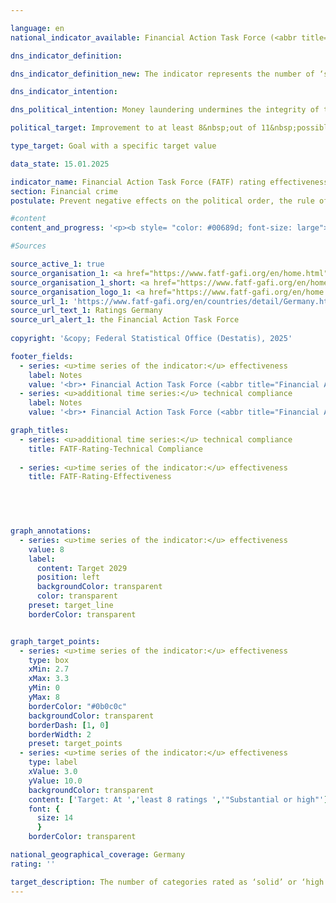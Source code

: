 ```yaml
---

language: en        
national_indicator_available: Financial Action Task Force (<abbr title="Financial Action Task Force" tabindex="0">FATF</abbr>) rating effectiveness        

dns_indicator_definition:         

dns_indicator_definition_new: The indicator represents the number of ‘solid’ or ‘high’ ratings in 11&nbsp;categories (so-called Immediate Outcomes) in the Financial Action Task Force's (<abbr title="Financial Action Task Force" tabindex="0">FATF</abbr>) review of the effectiveness of national efforts to combat money laundering and terrorist financing (Rating Effectiveness).        

dns_indicator_intention:         

dns_political_intention: Money laundering undermines the integrity of the financial system, promotes organised crime and weakens trust in state institutions. Terrorist financing also jeopardises security and stability&nbsp;–&nbsp;both fundamental prerequisites for sustainable economic activity and social justice.        

political_target: Improvement to at least 8&nbsp;out of 11&nbsp;possible points by 2029        

type_target: Goal with a specific target value        

data_state: 15.01.2025        

indicator_name: Financial Action Task Force (FATF) rating effectiveness        
section: Financial crime        
postulate: Prevent negative effects on the political order, the rule of law, the economy and society        

#content         
content_and_progress: '<p><b style= "color: #00689d; font-size: large">16.4&nbsp;Financial Action Task Force (<abbr title="Financial Action Task Force" tabindex="0">FATF</abbr>) rating effectiveness</b><br><br>The Financial Action Task Force (<abbr title="Financial Action Task Force" tabindex="0">FATF</abbr>) is an international organisation established in 1989&nbsp;to support the fight against money laundering, terrorist financing, and the financing of the proliferation of weapons of mass destruction. It has issued a framework of standards to which more than 200&nbsp;countries worldwide have committed. The <abbr title="Financial Action Task Force" tabindex="0">FATF</abbr> standards comprise 40&nbsp;Recommendations, which form a key part of international efforts to ensure the integrity and security of the global financial system and serve as the basis for national legislation in many member states. The <abbr title="Financial Action Task Force" tabindex="0">FATF</abbr> conducts regular evaluations in member countries, during which both the technical implementation of the recommendations (Technical Compliance) and their practical effectiveness (Effectiveness) are assessed and reviewed.<br><br>The most recent evaluation of Germany as part of the <abbr title="Financial Action Task Force" tabindex="0">FATF</abbr> assessment process took place from autumn 2020&nbsp;to June 2022. The assessment procedure included an on-site visit by <abbr title="Financial Action Task Force" tabindex="0">FATF</abbr> evaluators. During this visit, interviews were conducted with stakeholders from both the public sector (such as the Federal Ministry of Finance (<abbr title="Federal Ministry of Finance" tabindex="0">BMF</abbr>), the judiciary, law enforcement authorities, the Financial Intelligence Unit (FIU), the Federal Financial Supervisory Authority (BaFin), and state supervisory authorities) and the private sector (including banks and financial service providers, as well as professions such as notaries, tax advisors, lawyers, and auditors). The evaluation process highlights both the complexity and the importance of cooperation in combating financial crime under the <abbr title="Financial Action Task Force" tabindex="0">FATF</abbr> review. The overall coordination of the Germany assessment was the responsibility of the <abbr title="Federal Ministry of Finance" tabindex="0">BMF</abbr> within the federal government.<br><br>The assessment of effectiveness is based on eleven intermediate objectives, known as Immediate Outcomes (IOs), which cover various aspects of combating financial crime. These are:<br><br><u>Cross-cutting</u><br><br><ul> <li><abbr title="Immediate Outcomes" tabindex="0">IO</abbr> 1: Risk understanding and coordination</li> <li><abbr title="Immediate Outcomes" tabindex="0">IO</abbr> 2: International cooperation</li> </ul> <u>Preventing misuse (Prevention)</u> <ul> <li><abbr title="Immediate Outcomes" tabindex="0">IO</abbr> 3: Supervision</li> <li><abbr title="Immediate Outcomes" tabindex="0">IO</abbr> 4: Preventive measures by obliged entities</li> <li><abbr title="Immediate Outcomes" tabindex="0">IO</abbr> 5: Beneficial ownership</li> </ul> <u>Combating and prosecuting (Repression)</u> <ul> <li><abbr title="Immediate Outcomes" tabindex="0">IO</abbr> 6: Financial intelligence and investigations</li> <li><abbr title="Immediate Outcomes" tabindex="0">IO</abbr> 7: Money laundering investigations and prosecution</li> <li><abbr title="Immediate Outcomes" tabindex="0">IO</abbr> 8: Confiscation of assets in money laundering cases</li> <li><abbr title="Immediate Outcomes" tabindex="0">IO</abbr> 9: Terrorist financing investigations and prosecution</li> <li><abbr title="Immediate Outcomes" tabindex="0">IO</abbr> 10: Financial sanctions; non-profit organisations (NPOs)</li> <li><abbr title="Immediate Outcomes" tabindex="0">IO</abbr> 11: Proliferation financing</li> </ul> <br><br>Each intermediate objective is rated on a scale ranging from "low" to "moderate", "substantial", and "high". For the purposes of this indicator, the total number of intermediate objectives rated as "substantial" or "high" is recorded. Changes, whether positive or negative, between the categories "low" and "moderate" or between "substantial" and "high" for individual outcomes are therefore not reflected in this indicator in the following reporting year.<br><br>In the 2022&nbsp;evaluation of Germany, four of the eleven intermediate outcomes (<abbr title="Immediate Outcomes" tabindex="0">IO</abbr> 1, <abbr title="Immediate Outcomes" tabindex="0">IO</abbr> 2, <abbr title="Immediate Outcomes" tabindex="0">IO</abbr> 8, and <abbr title="Immediate Outcomes" tabindex="0">IO</abbr> 9) were assessed as substantial and thus considered passed. The remaining seven intermediate outcomes (<abbr title="Immediate Outcomes" tabindex="0">IO</abbr> 3, <abbr title="Immediate Outcomes" tabindex="0">IO</abbr> 4, <abbr title="Immediate Outcomes" tabindex="0">IO</abbr> 5, <abbr title="Immediate Outcomes" tabindex="0">IO</abbr> 6, <abbr title="Immediate Outcomes" tabindex="0">IO</abbr> 7, <abbr title="Immediate Outcomes" tabindex="0">IO</abbr> 10, and <abbr title="Immediate Outcomes" tabindex="0">IO</abbr> 11) were rated moderate and are therefore considered not passed. The politically defined goal for the next Germany assessment in 2029&nbsp;is to achieve a positive rating in at least eight of the eleven intermediate outcomes.<br><br>In terms of <abbr title="Financial Action Task Force" tabindex="0">FATF</abbr>’s technical requirements (Technical Compliance), Germany was assessed as having "largely implemented" the international standards. None of the 40&nbsp;<abbr title="Financial Action Task Force" tabindex="0">FATF</abbr> Recommendations were assessed as "not implemented" during the 2022&nbsp;review. Only five recommendations were considered "partially implemented". In response to this assessment, improvements were made, and in the 2023&nbsp;follow-up report, two of these five were upgraded to "largely implemented". The threeremaining partially implemented recommendations concern the areas of "Correspondent banking", "Transparency and beneficial ownership of legal persons", and "Statistics". As of 2023, 37&nbsp;of the <abbr title="Financial Action Task Force" tabindex="0">FATF</abbr> Recommendations were classified as either "largely implemented" (20) or "implemented" (17).</p>'                

#Sources        

source_active_1: true
source_organisation_1: <a href="https://www.fatf-gafi.org/en/home.html" target="_blank" onclick="return confirm_alert('the Financial Action Task Force', 'En')">Financial Action Task Force</a>
source_organisation_1_short: <a href="https://www.fatf-gafi.org/en/home.html" target="_blank" onclick="return confirm_alert('the Financial Action Task Force', 'En')">Financial Action Task Force</a>
source_organisation_logo_1: <a href="https://www.fatf-gafi.org/en/home.html" target="_blank" onclick="return confirm_alert('the Financial Action Task Force', 'En')"><img src="https://dnsTestEnvironment.github.io/dns-indicators/public/OrgImgEn/fatf.png" alt="Financial Action Task Force" title=" Click here to visit the homepage of the organizationFinancial Action Task Force" style="height:60px; width:148px; border:transparent"/></a>
source_url_1: 'https://www.fatf-gafi.org/en/countries/detail/Germany.html'
source_url_text_1: Ratings Germany
source_url_alert_1: the Financial Action Task Force
        
copyright: '&copy; Federal Statistical Office (Destatis), 2025'        

footer_fields:
  - series: <u>time series of the indicator:</u> effectiveness
    label: Notes
    value: '<br>• Financial Action Task Force (<abbr title="Financial Action Task Force" tabindex="0">FATF</abbr>): The most important international institution for combating and preventing money laundering, terrorist financing and proliferation financing.<br>• Effectiveness: Examination of the effectiveness of national efforts to combat money laundering and terrorist financing in 11&nbsp;categories (so-called immediate outcomes).<br>• Passed: Ratings solid or high.<br>• Not passed: Low or moderate ratings.'
  - series: <u>additional time series:</u> technical compliance
    label: Notes
    value: '<br>• Financial Action Task Force (<abbr title="Financial Action Task Force" tabindex="0">FATF</abbr>): The most important international institution for combating and preventing money laundering, terrorist financing and proliferation financing.<br>• Technical compliance: implementation of <abbr title="Financial Action Task Force" tabindex="0">FATF</abbr> standards in national law and through national requirements<br>• Passed: Largely realised or realised.<br>• Not passed: Not implemented or partially implemented.<br>• 2022&nbsp;Evaluation from the Germany audit (Mutual Evaluation Report), 2023&nbsp;Evaluation from the follow-up report (Follow-Up Report).'        

graph_titles: 
  - series: <u>additional time series:</u> technical compliance
    title: FATF-Rating-Technical Compliance
    
  - series: <u>time series of the indicator:</u> effectiveness
    title: FATF-Rating-Effectiveness
            

        


graph_annotations:
  - series: <u>time series of the indicator:</u> effectiveness
    value: 8
    label:
      content: Target 2029
      position: left
      backgroundColor: transparent
      color: transparent
    preset: target_line
    borderColor: transparent        


graph_target_points:
  - series: <u>time series of the indicator:</u> effectiveness
    type: box
    xMin: 2.7
    xMax: 3.3
    yMin: 0
    yMax: 8
    borderColor: "#0b0c0c"
    backgroundColor: transparent
    borderDash: [1, 0]
    borderWidth: 2
    preset: target_points
  - series: <u>time series of the indicator:</u> effectiveness
    type: label
    xValue: 3.0
    yValue: 10.0
    backgroundColor: transparent
    content: ['Target: At ','least 8 ratings ','"Substantial or high"']
    font: {
      size: 14
      }
    borderColor: transparent                

national_geographical_coverage: Germany        
rating: ''        

target_description: The number of categories rated as ‘solid’ or ‘high’ in the Financial Action Task Force's effectiveness assessment is to be increased to at least 8&nbsp;by 2029.<br><br>No assessment possible. Too few data points.        
---
```


